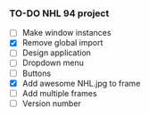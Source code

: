 ### TO-DO NHL 94 project

- [ ] Make window instances
- [x] Remove global import
- [ ] Design application
- [ ] Dropdown menu
- [ ] Buttons
- [x] Add awesome NHL.jpg to frame
- [ ] Add multiple frames
- [ ] Version number